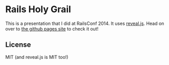 # Rails Holy Grail

This is a presentation that I did at RailsConf 2014. It uses [reveal.js](https://github.com/hakimel/reveal.js). Head on over to [the github pages site](https://a-warner.github.io/rails-holy-grail) to check it out!

## License

MIT (and reveal.js is MIT too!)
